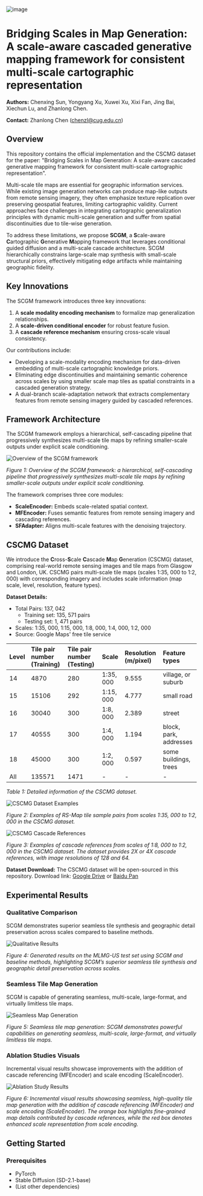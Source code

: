 ![image](https://github.com/user-attachments/assets/b1c4745d-029b-4358-b517-e2a7b4445c22)

# Bridging Scales in Map Generation: A scale-aware cascaded generative mapping framework for consistent multi-scale cartographic representation

**Authors:** Chenxing Sun, Yongyang Xu, Xuwei Xu, Xixi Fan, Jing Bai, Xiechun Lu, and Zhanlong Chen.

**Contact:** Zhanlong Chen (chenzl@cug.edu.cn)

## Overview

This repository contains the official implementation and the CSCMG dataset for the paper: "Bridging Scales in Map Generation: A scale-aware cascaded generative mapping framework for consistent multi-scale cartographic representation".

Multi-scale tile maps are essential for geographic information services. While existing image generation networks can produce map-like outputs from remote sensing imagery, they often emphasize texture replication over preserving geospatial features, limiting cartographic validity. Current approaches face challenges in integrating cartographic generalization principles with dynamic multi-scale generation and suffer from spatial discontinuities due to tile-wise generation.

To address these limitations, we propose **SCGM**, a **S**cale-aware **C**artographic **G**enerative **M**apping framework that leverages conditional guided diffusion and a multi-scale cascade architecture. SCGM hierarchically constrains large-scale map synthesis with small-scale structural priors, effectively mitigating edge artifacts while maintaining geographic fidelity.

## Key Innovations

The SCGM framework introduces three key innovations:

1. A **scale modality encoding mechanism** to formalize map generalization relationships.
2. A **scale-driven conditional encoder** for robust feature fusion.
3. A **cascade reference mechanism** ensuring cross-scale visual consistency.

Our contributions include:

* Developing a scale-modality encoding mechanism for data-driven embedding of multi-scale cartographic knowledge priors.
* Eliminating edge discontinuities and maintaining semantic coherence across scales by using smaller scale map tiles as spatial constraints in a cascaded generation strategy.
* A dual-branch scale-adaptation network that extracts complementary features from remote sensing imagery guided by cascaded references.

## Framework Architecture

The SCGM framework employs a hierarchical, self-cascading pipeline that progressively synthesizes multi-scale tile maps by refining smaller-scale outputs under explicit scale conditioning.

![Overview of the SCGM framework](resources/fig-method-framework.png)

*Figure 1: Overview of the SCGM framework: a hierarchical, self-cascading pipeline that progressively synthesizes multi-scale tile maps by refining smaller-scale outputs under explicit scale conditioning.*

The framework comprises three core modules:

* **ScaleEncoder:** Embeds scale-related spatial context.
* **MFEncoder:** Fuses semantic features from remote sensing imagery and cascading references.
* **SFAdapter:** Aligns multi-scale features with the denoising trajectory.

## CSCMG Dataset

We introduce the **C**ross-**S**cale **C**ascade **M**ap **G**eneration (CSCMG) dataset, comprising real-world remote sensing images and tile maps from Glasgow and London, UK. CSCMG pairs multi-scale tile maps (scales 1:35, 000 to 1:2, 000) with corresponding imagery and includes scale information (map scale, level, resolution, feature types).

**Dataset Details:**

* Total Pairs: 137, 042
  + Training set: 135, 571 pairs
  + Testing set: 1, 471 pairs
* Scales: 1:35, 000, 1:15, 000, 1:8, 000, 1:4, 000, 1:2, 000
* Source: Google Maps' free tile service

| Level                                                   | Tile pair number (Training) | Tile pair number (Testing) | Scale     | Resolution (m/pixel) | Feature types          |
| :------------------------------------------------------ | :-------------------------- | :------------------------- | :-------- | :------------------- | :--------------------- |
| 14                                                      | 4870                        | 280                        | 1:35, 000 | 9.555                | village, or suburb     |
| 15                                                      | 15106                       | 292                        | 1:15, 000 | 4.777                | small road             |
| 16                                                      | 30040                       | 300                        | 1:8, 000  | 2.389                | street                 |
| 17                                                      | 40555                       | 300                        | 1:4, 000  | 1.194                | block, park, addresses |
| 18                                                      | 45000                       | 300                        | 1:2, 000  | 0.597                | some buildings, trees  |
| All                                                     | 135571                      | 1471                       | -         | -                    | -                      |

*Table 1: Detailed information of the CSCMG dataset.*

![CSCMG Dataset Examples](resources/fig-dataset-example.png)

*Figure 2: Examples of RS-Map tile sample pairs from scales 1:35, 000 to 1:2, 000 in the CSCMG dataset.*

![CSCMG Cascade References](resources/fig-dataset-cascade.png)

*Figure 3: Examples of cascade references from scales of 1:8, 000 to 1:2, 000 in the CSCMG dataset. The dataset provides 2X or 4X cascade references, with image resolutions of 128 and 64.*

**Dataset Download:**
The CSCMG dataset will be open-sourced in this repository.
Download link: [Google Drive](https://drive.google.com/file/d/1F7VHOVY8B0ANzUu22DXQ1pvlQb6_wOv2/view?usp=sharing) or [Baidu Pan](https://pan.baidu.com/s/12riGjy2vnHnf5t-VxPfKkA?pwd=6nc9)

## Experimental Results

### Qualitative Comparison

SCGM demonstrates superior seamless tile synthesis and geographic detail preservation across scales compared to baseline methods.

![Qualitative Results](resources/fig-experiment-qualitative-all.png)

*Figure 4: Generated results on the MLMG-US test set using SCGM and baseline methods, highlighting SCGM’s superior seamless tile synthesis and geographic detail preservation across scales.*

### Seamless Tile Map Generation

SCGM is capable of generating seamless, multi-scale, large-format, and virtually limitless tile maps.

![Seamless Map Generation](resources/fig-discussion-map.png)

*Figure 5: Seamless tile map generation: SCGM demonstrates powerful capabilities on generating seamless, multi-scale, large-format, and virtually limitless tile maps.*

### Ablation Studies Visuals

Incremental visual results showcase improvements with the addition of cascade referencing (MFEncoder) and scale encoding (ScaleEncoder).

![Ablation Study Results](resources/fig-experiment-ablation.png)

*Figure 6: Incremental visual results showcasing seamless, high-quality tile map generation with the addition of cascade referencing (MFEncoder) and scale encoding (ScaleEncoder). The orange box highlights fine-grained map details contributed by cascade references, while the red box denotes enhanced scale representation from scale encoding.*

## Getting Started

### Prerequisites

* PyTorch
* Stable Diffusion (SD-2.1-base)
* (List other dependencies)
